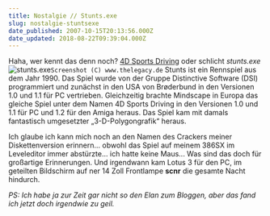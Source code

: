 ```yaml
---
title: Nostalgie // Stunts.exe
slug: nostalgie-stuntsexe
date_published: 2007-10-15T20:13:56.000Z
date_updated: 2018-08-22T09:39:04.000Z
---
```


Haha, wer kennt das denn noch? [4D Sports Driving](http://de.wikipedia.org/wiki/Stunts) oder schlicht *stunts.exe*
![stunts.exe](//picdump.thafaker.de/2007/10/pic1.jpg)`Screenshot (C) www.thelegacy.de`
Stunts ist ein Rennspiel aus dem Jahr 1990. Das Spiel wurde von der Gruppe Distinctive Software (DSI) programmiert und zunächst in den USA von Brøderbund in den Versionen 1.0 und 1.1 für PC vertrieben. Gleichzeitig brachte Mindscape in Europa das gleiche Spiel unter dem Namen 4D Sports Driving in den Versionen 1.0 und 1.1 für PC und 1.2 für den Amiga heraus. Das Spiel kam mit damals fantastisch umgesetzter „3-D-Polygongrafik“ heraus.

Ich glaube ich kann mich noch an den Namen des Crackers meiner Diskettenversion erinnern... obwohl das Spiel auf meinem 386SX im Leveleditor immer abstürzte... ich hatte keine Maus... Was sind das doch für großartige Erinnerungen. Und irgendwann kam Lotus 3 für den PC, im geteilten Bildschirm auf ner 14 Zoll Frontlampe **scnr** die gesamte Nacht hindurch.

*PS: Ich habe ja zur Zeit gar nicht so den Elan zum Bloggen, aber das fand ich jetzt doch irgendwie zu geil.*
